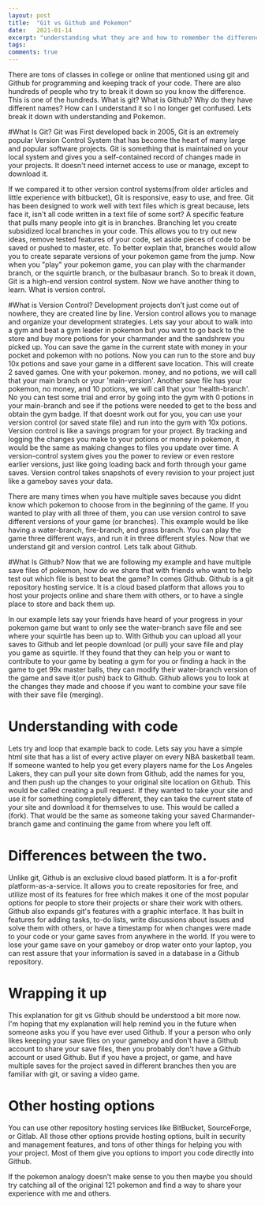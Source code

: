 ```yaml
---
layout: post
title:  "Git vs Github and Pokemon"
date:   2021-01-14
excerpt: "understanding what they are and how to remember the difference"
tags:
comments: true
---
```


There are tons of classes in college or online that mentioned using git and Github for programming and keeping track of your code. There are also hundreds of people who try to break it down so you know the difference. This is one of the hundreds. What is git? What is Github? Why do they have different names? How can I understand it so I no longer get confused. Lets break it down with understanding and Pokemon.

#What Is Git?
Git was First developed back in 2005, Git is an extremely popular Version Control System that has become the heart of many large and popular software projects. Git is something that is maintained on your local system and gives you a self-contained record of changes made in your projects. It doesn't need internet access to use or manage, except to download it.

If we compared it to other version control systems(from older articles and little experience with bitbucket), Git is responsive, easy to use, and free. Git has been  designed to work well with text files which is great because, lets face it, isn't all code written in a text file of some sort? A specific feature that pulls many people into git is in branches. Branching let you create subsidized local branches in your code. This allows you to try out new ideas, remove tested features of your code, set aside pieces of code to be saved or pushed to master, etc. To better explain that, branches would allow you to create separate versions of your pokemon game from the jump. Now when you "play" your pokemon game, you can play with the charmander branch, or the squirtle branch, or the bulbasaur branch. So to break it down, Git is a high-end version control system. Now we have another thing to learn. What is version control.

#What is Version Control?
Development projects don’t just come out of nowhere, they are created line by line. Version control allows you to manage and organize your development strategies. Lets say your about to walk into a gym and beat a gym leader in pokemon but you want to go back to the store and buy more potions for your charmander and the sandshrew you picked up. You can save the game in the current state with money in your pocket and pokemon with no potions. Now you can run to the store and buy 10x potions and save your game in a different save location. This will create 2 saved games. One with your pokemon. money, and no potions, we will call that your main branch or your 'main-version'. Another save file has your pokemon, no money, and 10 potions, we will call that your 'health-branch'.  No you can test some trial and error by going into the gym with 0 potions in your main-branch and see if the potions were needed to get to the boss and obtain the gym badge. If that doesnt work out for you, you can use your version control (or saved state file) and run into the gym with 10x potions.
Version control is like a savings program for your project. By tracking and logging the changes you make to your potions or money in pokemon, it would be the same as making changes to files you update over time. A version-control system gives you the power to review or even restore earlier versions, just like going loading back and forth through your game saves. Version control takes snapshots of every revision to your project just like a gameboy saves your data.

There are many times when you have multiple saves because you didnt know which pokemon to choose from in the beginning of the game. If you wanted to play with all three of them, you can use version control to save different versions of your game (or branches). This example would be like having a water-branch, fire-branch, and grass branch. You can play the game three different ways, and run it in three different styles. Now that we understand git and version control. Lets talk about Github.

#What Is Github?
Now that we are following my example and have multiple save files of pokemon, how do we share that with friends who want to help test out which file is best to beat the game? In comes Github. Github is a git repository hosting service. It is a cloud based platform that allows you to host your projects online and share them with others, or to have a single place to store and back them up.

In our example lets say your friends have heard of your progress in your pokemon game but want to only see the water-branch save file and see where your squirtle has been up to. With Github you can upload all your saves to Github and let people download (or pull) your save file and play you game as squirtle. If they found that they can help you or want to contribute to your game by beating a gym for you or finding a hack in the game to get 99x master balls, they can modify their water-branch version of the game and save it(or push) back to Github. Github allows you to look at the changes they made and choose if you want to combine your save file with their save file (merging).

# Understanding with code
Lets try and loop that example back to code. Lets say you have a simple html site that has a list of every active player on every NBA basketball team. If someone wanted to help you get every players name for the Los Angeles Lakers, they can pull your site down from Github, add the names for you, and then push up the changes to your original site location on Github. This would be called creating a pull request. If they wanted to take your site and use it for something completely different, they can take the current state of your site and download it for themselves to use. This would be called a (fork). That would be the same as someone taking your saved Charmander-branch game and continuing the game from where you left off.

# Differences between the two.
Unlike git, Github is an exclusive cloud based platform. It is a for-profit platform-as-a-service. It allows you to create repositories for free, and utilize most of its features for free which makes it one of the most popular options for people to store their projects or share their work with others. Github also expands git's features with a graphic interface. It has built in features for adding tasks, to-do lists, write discussions about issues and solve them with others, or have a timestamp for when changes were made to your code or your game saves from anywhere in the world. If you were to lose your game save on your gameboy or drop water onto your laptop, you can rest assure that your information is saved in a database in a Github repository.

# Wrapping it up
This explanation for git vs Github should be understood a bit more now.  
I'm hoping that my explanation will help remind you in the future when someone asks you if you have ever used Github. If your a person who only likes keeping your save files on your gameboy and don't have a Github account to share your save files, then you probably don't have a Github account or used Github. But if you have a project, or game, and have multiple saves for the project saved in different branches then you are familiar with git, or saving a video game.

# Other hosting options
You can use other repository hosting services like BitBucket, SourceForge, or Gitlab. All those other options provide hosting options, built in security and management features, and tons of other things for helping you with your project. Most of them give you options to import you code directly into Github.


If the pokemon analogy doesn't make sense to you then maybe you should try catching all of the original 121 pokemon and find a way to share your experience with me and others.  
